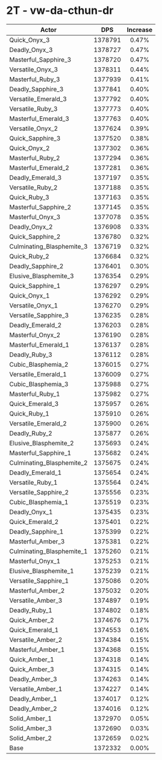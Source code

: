 # 2T - vw-da-cthun-dr
| Actor | DPS | Increase |
|---|:---:|:---:|
|Quick_Onyx_3|1378791|0.47%|
|Deadly_Onyx_3|1378727|0.47%|
|Masterful_Sapphire_3|1378720|0.47%|
|Versatile_Onyx_3|1378311|0.44%|
|Masterful_Ruby_3|1377939|0.41%|
|Deadly_Sapphire_3|1377841|0.40%|
|Versatile_Emerald_3|1377792|0.40%|
|Versatile_Ruby_3|1377773|0.40%|
|Masterful_Emerald_3|1377763|0.40%|
|Versatile_Onyx_2|1377624|0.39%|
|Quick_Sapphire_3|1377520|0.38%|
|Quick_Onyx_2|1377302|0.36%|
|Masterful_Ruby_2|1377294|0.36%|
|Masterful_Emerald_2|1377281|0.36%|
|Deadly_Emerald_3|1377197|0.35%|
|Versatile_Ruby_2|1377188|0.35%|
|Quick_Ruby_3|1377163|0.35%|
|Masterful_Sapphire_2|1377145|0.35%|
|Masterful_Onyx_3|1377078|0.35%|
|Deadly_Onyx_2|1376908|0.33%|
|Quick_Sapphire_2|1376780|0.32%|
|Culminating_Blasphemite_3|1376719|0.32%|
|Quick_Ruby_2|1376684|0.32%|
|Deadly_Sapphire_2|1376401|0.30%|
|Elusive_Blasphemite_3|1376354|0.29%|
|Quick_Sapphire_1|1376297|0.29%|
|Quick_Onyx_1|1376292|0.29%|
|Versatile_Onyx_1|1376270|0.29%|
|Versatile_Sapphire_3|1376235|0.28%|
|Deadly_Emerald_2|1376203|0.28%|
|Masterful_Onyx_2|1376190|0.28%|
|Masterful_Emerald_1|1376137|0.28%|
|Deadly_Ruby_3|1376112|0.28%|
|Cubic_Blasphemia_2|1376015|0.27%|
|Versatile_Emerald_1|1376009|0.27%|
|Cubic_Blasphemia_3|1375988|0.27%|
|Masterful_Ruby_1|1375982|0.27%|
|Quick_Emerald_3|1375957|0.26%|
|Quick_Ruby_1|1375910|0.26%|
|Versatile_Emerald_2|1375900|0.26%|
|Deadly_Ruby_2|1375877|0.26%|
|Elusive_Blasphemite_2|1375693|0.24%|
|Masterful_Sapphire_1|1375682|0.24%|
|Culminating_Blasphemite_2|1375675|0.24%|
|Deadly_Emerald_1|1375654|0.24%|
|Versatile_Ruby_1|1375564|0.24%|
|Versatile_Sapphire_2|1375556|0.23%|
|Cubic_Blasphemia_1|1375519|0.23%|
|Deadly_Onyx_1|1375435|0.23%|
|Quick_Emerald_2|1375401|0.22%|
|Deadly_Sapphire_1|1375399|0.22%|
|Masterful_Amber_3|1375381|0.22%|
|Culminating_Blasphemite_1|1375260|0.21%|
|Masterful_Onyx_1|1375253|0.21%|
|Elusive_Blasphemite_1|1375239|0.21%|
|Versatile_Sapphire_1|1375086|0.20%|
|Masterful_Amber_2|1375032|0.20%|
|Versatile_Amber_3|1374897|0.19%|
|Deadly_Ruby_1|1374802|0.18%|
|Quick_Amber_2|1374676|0.17%|
|Quick_Emerald_1|1374553|0.16%|
|Versatile_Amber_2|1374384|0.15%|
|Masterful_Amber_1|1374368|0.15%|
|Quick_Amber_1|1374318|0.14%|
|Quick_Amber_3|1374315|0.14%|
|Deadly_Amber_3|1374263|0.14%|
|Versatile_Amber_1|1374227|0.14%|
|Deadly_Amber_1|1374017|0.12%|
|Deadly_Amber_2|1374016|0.12%|
|Solid_Amber_1|1372970|0.05%|
|Solid_Amber_3|1372690|0.03%|
|Solid_Amber_2|1372659|0.02%|
|Base|1372332|0.00%|

